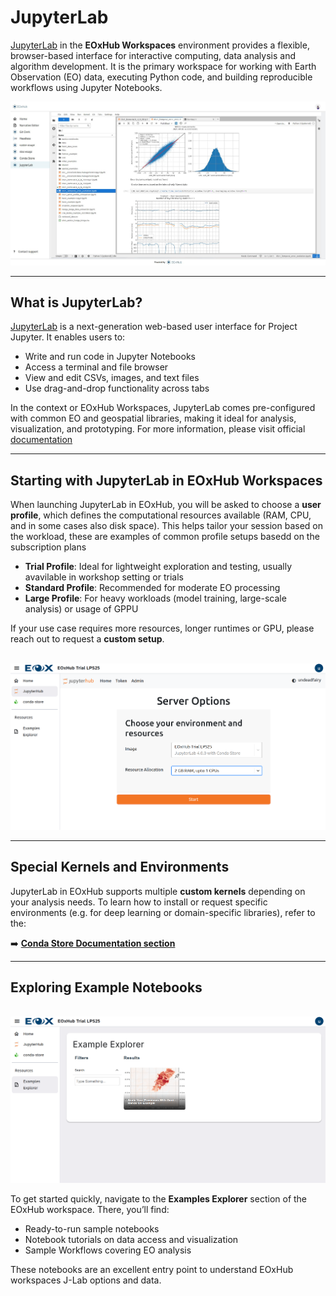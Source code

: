 # JupyterLab

[JupyterLab](https://jupyterlab.readthedocs.io/) in the **EOxHub Workspaces** environment provides a flexible, browser-based interface for interactive computing, data analysis and algorithm development. It is the primary workspace for working with Earth Observation (EO) data, executing Python code, and building reproducible workflows using Jupyter Notebooks.

![jupyterlab](assets/jupyterlab.png)

---

## What is JupyterLab?

[JupyterLab](https://jupyter.org/) is a next-generation web-based user interface for Project Jupyter. It enables users to:

- Write and run code in Jupyter Notebooks
- Access a terminal and file browser
- View and edit CSVs, images, and text files
- Use drag-and-drop functionality across tabs

In the context or EOxHub Workspaces, JupyterLab comes pre-configured with common EO and geospatial libraries, making it ideal for analysis, visualization, and prototyping. For more information, please visit official [documentation](https://jupyterlab.readthedocs.io/) 

---

## Starting with JupyterLab in EOxHub Workspaces

When launching JupyterLab in EOxHub, you will be asked to choose a **user profile**, which defines the computational resources available (RAM, CPU, and in some cases also disk space). This helps tailor your session based on the workload, these are examples of common profile setups basedd on the subscription plans

- **Trial Profile**: Ideal for lightweight exploration and testing, usually avavilable in workshop setting or trials
- **Standard Profile**: Recommended for moderate EO processing
- **Large Profile**: For heavy workloads (model training, large-scale analysis) or usage of GPPU

If your use case requires more resources, longer runtimes or GPU, please reach out to request a **custom setup**.

\
![jupyterlab_profile](assets/profile_selection_jlab.png)

---


## Special Kernels and Environments

JupyterLab in EOxHub supports multiple **custom kernels** depending on your analysis needs. To learn how to install or request specific environments (e.g. for deep learning or domain-specific libraries), refer to the:

➡️ [**Conda Store Documentation section**](conda_store.md)

---

## Exploring Example Notebooks

\
![Examples explorer](assets/notebooks.png)

To get started quickly, navigate to the **Examples Explorer** section of the EOxHub workspace. There, you’ll find:

- Ready-to-run sample notebooks
- Notebook tutorials on data access and visualization
- Sample Workflows covering EO analysis


These notebooks are an excellent entry point to understand EOxHub workspaces J-Lab options and data.

